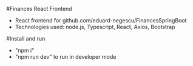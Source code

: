 #Finances React Frontend
* React frontend for github.com/eduard-negescu/FinancesSpringBoot
* Technologies used: node.js, Typescript, React, Axios, Bootstrap

#Install and run
* "npm i"
* "npm run dev" to run in developer mode